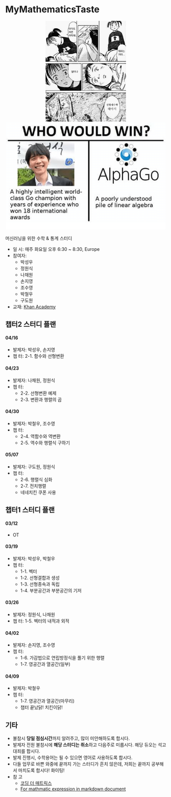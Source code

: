 # MyMathematicsTaste

<center><img src="/etcs/선대1.jpeg" width="50%" height="50%"></center>
<center><img src="/etcs/선대3.png"></center>

머신러닝을 위한 수학 & 통계 스터디
- 일  시: 매주 화요일 오후 6:30 ~ 8:30, Europe
- 참여자: 
    - 박성우
    - 정원식
    - 나채원
    - 손지영
    - 조수영
    - 박철우
    - 구도원
- 교재: [Khan Academy](https://ko.khanacademy.org/math/linear-algebra/vectors-and-spaces)

## 챕터2 스터디 플랜

#### 04/16
- 발제자: 박성우, 손지영
- 챕  터: 2-1. 함수와 선형변환

#### 04/23
- 발제자: 나채원, 정원식
- 챕  터:
    - 2-2. 선형변환 예제
    - 2-3. 변환과 행렬의 곱

#### 04/30
- 발제자: 박철우, 조수영
- 챕  터:
    - 2-4. 역함수와 역변환
    - 2-5. 역수와 행렬식 구하기

#### 05/07
- 발제자: 구도원, 정원식
- 챕  터:
    - 2-6. 행렬식 심화
    - 2-7. 전치행렬
    - 네네치킨 쿠폰 사용



## 챕터1 스터디 플랜

#### 03/12
- OT

#### 03/19
- 발제자: 박성우, 박철우
- 챕  터: 
    - 1-1. 벡터
    - 1-2. 선형결합과 생성
    - 1-3. 선형종속과 독립
    - 1-4. 부분공간과 부분공간의 기저

#### 03/26
- 발제자: 정원식, 나채원
- 챕  터: 1-5. 벡터의 내적과 외적

#### 04/02
- 발제자: 손지영, 조수영
- 챕  터: 
    - 1-6. 가감법으로 연립방정식을 풀기 위한 행렬
    - 1-7. 영공간과 열공간(일부)

#### 04/09
- 발제자: 박철우
- 챕  터: 
    - 1-7. 영공간과 열공간(마무리)
    - 챕터 끝났닭! 치킨이닭!

## 기타
- 불참시 **당일 점심시간**까지 알려주고, 많이 미안해하도록 합시다.
- 발제자 전원 불참시에 **해당 스터디는 취소**하고 다음주로 미룹시다. 해당 듀오는 석고대죄를 합시다.
- 발제 진행시, 수학용어는 될 수 있으면 영어로 사용하도록 합시다.
- 다들 업무로 바쁜 와중에 끝까지 가는 스터디가 흔치 않은데, 저희는 끝까지 공부해서 마치도록 합시다! 화이팅!
- 참  고
    - [코딩 더 매트릭스](http://www.yes24.co.kr/Product/goods/17967245)
    - [For mathmatic expression in markdown document](https://www.codecogs.com/latex/eqneditor.php)


